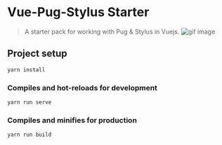 # Vue-Pug-Stylus Starter

> A starter pack for working with Pug & Stylus in Vuejs.
![gif image](https://cdn-images-1.medium.com/max/1600/1*ciDjUEP8aARO7c7OsaotDA.gif)

## Project setup

```bash
yarn install
```

### Compiles and hot-reloads for development

```bash
yarn run serve
```

### Compiles and minifies for production

```bash
yarn run build
```

